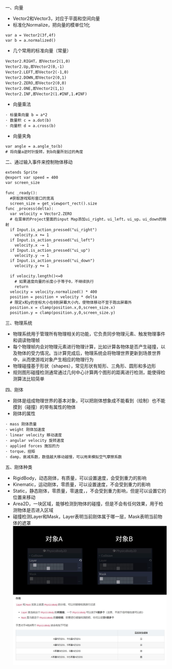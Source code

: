 一、向量
- Vector2和Vector3，对应于平面和空间向量
- 标准化Normalize，把向量的模单位1化
```
var a = Vector2(3f,4f)
var b = a.normalized()
```
- 几个常用的标准向量（常量）
```
Vector2.RIGHT，即Vector2(1,0)
Vector2.Up,即Vector2(0,-1)
Vector2.LEFT,即Vector2(-1,0)
Vector2.DOWN,即Vector2(0,1)
Vector2.ZERO,即Vector2(0,0)
Vector2.ONE,即Vector2(1,1)
Vector2.INF,即Vector2(1.#INF,1.#INF)
```
- 向量乘法
```
· 标量乘向量 b = a*2
· 数量积 c = a.dot(b)
· 向量积 d = a.cross(b)
```
- 向量夹角
```
var angle = a.angle_to(b)
# 将向量a逆时针旋转，到b向量所划过的角度
```
二、通过输入事件来控制物体移动
```Godot
extends Sprite
@export var speed = 400
var screen_size

func _ready():
  #获取游戏矩形窗口的宽高
  screen_size = get_viewport_rect().size
func _process(delta):
  var velocity = Vector2.ZERO
  # 在菜单的Project里面的input Map添加ui_right，ui_left，ui_up，ui_down的映射
  if Input.is_action_pressed("ui_right")
    velocity.x += 1
  if Input.is_action_pressed("ui_left")
    velocity.x -= 1
  if Input.is_action_pressed("ui_up")
    velocity.y -= 1
  if Input.is_action_pressed("ui_down")
    velocity.y += 1
  
  if velocity.length()<=0
    # 如果速度向量的长度小于等于0，不继续执行
    return
  velocity = velocity.normalized() * 400
  position = position + velocity * delta
  # 限定x和y的坐标大小在0到屏幕大小内，使物体移动不至于跑出屏幕外
  position.x = clamp(position.x,0,screen_size.x)
  position.y = clamp(position.y,0,screen_size.y)
```
三、物理系统
- 物理系统用于管理所有物理相关的功能，它负责同步物理元素、触发物理事件和调读物理帧
- 每个物理帧内会对物理元素进行物理计算，比如计算各物体是否产生碰撞，以及物体的受力情况。当计算完成后，物理系统会将物理世界更新到场景世界中，从而使游戏对象产生相应的物理行为
- 物理碰撞基于形状（shapes），常见形状有矩形、三角形、圆形和多边形
- 规则图形碰撞检测通常通过几何中心计算两个图形的距离进行检测，能使得检测算法比较简单

四、刚体
- 刚体是组成物理世界的基本对象，可以把刚体想象成不能看到（绘制）也不能摸到（碰撞）的带有属性的物体
- 刚体的属性
```
· mass 刚体质量
· weight 刚体加速度
· linear velocity 移动速度
· angular velocity 旋转速度
· applied forces 施加的力
· torque，扭矩 
· damp，衰减系数，数值越大移动越慢，可以用来模拟空气摩擦系数
```
五、刚体种类
- RigidBody，动态刚体，有质量，可以设置速度，会受到重力的影响
- Kinematic，运动刚体，零质量，可以设置速度，不会受到重力的影响
- Static，静态刚体，零质量，零速度，，不会受到重力影响，但是可以设置它的位置来移动
- Area2D，一块区域，能够检测到物体的碰撞，但是不会有任何效果，用于检测物体是否进入区域
- 碰撞检测Layer和Mask，Layer表明当前刚体属于哪一层，Mask表明当前物体的遮罩
![iamge](https://github.com/dameion-wang/Godot-learningBlog/blob/main/IMG/collision-9.jpg)
![iamge](https://github.com/dameion-wang/Godot-learningBlog/blob/main/IMG/collision-10.jpg)
